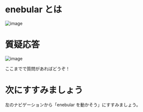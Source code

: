 # enebular とは

![image](https://i.gyazo.com/2fe8f1e2d461451f6b5212996272c3ee.jpg)

# 質疑応答

![image](https://i.gyazo.com/aba8ccd625e7320883851b71ebd0caf2.png)

ここまでで質問があればどうぞ！

# 次にすすみましょう

左のナビゲーションから「enebular を動かそう」にすすみましょう。

